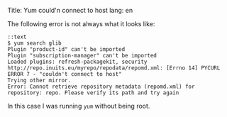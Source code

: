 Title: Yum could'n connect to host
lang: en

The following error is not always what it looks like:


    ::text
    $ yum search glib
    Plugin "product-id" can't be imported
    Plugin "subscription-manager" can't be imported
    Loaded plugins: refresh-packagekit, security
    http://repo.inuits.eu/myrepo/repodata/repomd.xml: [Errno 14] PYCURL ERROR 7 - "couldn't connect to host"
    Trying other mirror.
    Error: Cannot retrieve repository metadata (repomd.xml) for repository: repo. Please verify its path and try again

In this case I was running `yum` without being root.
